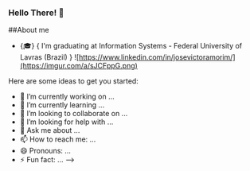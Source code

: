 ### Hello There! 👋

##About me
 
- {🎓} { I'm graduating at Information Systems - Federal University of Lavras (Brazil) }
![https://www.linkedin.com/in/josevictoramorim/](https://imgur.com/a/sJCFppG.png)


Here are some ideas to get you started:

- 🔭 I’m currently working on ...
- 🌱 I’m currently learning ...
- 👯 I’m looking to collaborate on ...
- 🤔 I’m looking for help with ...
- 💬 Ask me about ...
- 📫 How to reach me: ...
- 😄 Pronouns: ...
- ⚡ Fun fact: ...
-->

